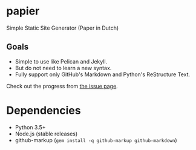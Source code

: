 # papier

Simple Static Site Generator (Paper in Dutch)

## Goals

* Simple to use like Pelican and Jekyll.
* But do not need to learn a new syntax.
* Fully support only GitHub's Markdown and Python's ReStructure Text.

Check out the progress from [the issue page](https://github.com/shiroyuki/papier/issues).

# Dependencies

* Python 3.5+
* Node.js (stable releases)
* github-markup (`gem install -q github-markup github-markdown`)
